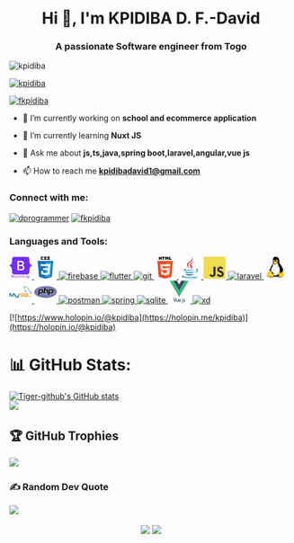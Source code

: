 <h1 align="center">Hi 👋, I'm KPIDIBA D. F.-David</h1>
<h3 align="center">A passionate Software engineer from Togo</h3>

<p align="left"> <img src="https://komarev.com/ghpvc/?username=kpidiba&label=Profile%20views&color=0e75b6&style=flat" alt="kpidiba" /> </p>

<p align="left"> <a href="https://github.com/ryo-ma/github-profile-trophy"><img src="https://github-profile-trophy.vercel.app/?username=kpidiba" alt="kpidiba" /></a> </p>

<p align="left"> <a href="https://twitter.com/fkpidiba" target="blank"><img src="https://img.shields.io/twitter/follow/fkpidiba?logo=twitter&style=for-the-badge" alt="fkpidiba" /></a> </p>

- 🔭 I’m currently working on **school and ecommerce application**

- 🌱 I’m currently learning **Nuxt JS**

- 💬 Ask me about **js,ts,java,spring boot,laravel,angular,vue js**

- 📫 How to reach me **kpidibadavid1@gmail.com**

<h3 align="left">Connect with me:</h3>
<p align="left">
<a href="https://dev.to/dprogrammer" target="blank"><img align="center" src="https://raw.githubusercontent.com/rahuldkjain/github-profile-readme-generator/master/src/images/icons/Social/devto.svg" alt="dprogrammer" height="30" width="40" /></a>
<a href="https://twitter.com/fkpidiba" target="blank"><img align="center" src="https://raw.githubusercontent.com/rahuldkjain/github-profile-readme-generator/master/src/images/icons/Social/twitter.svg" alt="fkpidiba" height="30" width="40" /></a>
</p>

<h3 align="left">Languages and Tools:</h3>
<p align="left"> <a href="https://getbootstrap.com" target="_blank" rel="noreferrer"> <img src="https://raw.githubusercontent.com/devicons/devicon/master/icons/bootstrap/bootstrap-plain-wordmark.svg" alt="bootstrap" width="40" height="40"/> </a> <a href="https://www.w3schools.com/css/" target="_blank" rel="noreferrer"> <img src="https://raw.githubusercontent.com/devicons/devicon/master/icons/css3/css3-original-wordmark.svg" alt="css3" width="40" height="40"/> </a> <a href="https://firebase.google.com/" target="_blank" rel="noreferrer"> <img src="https://www.vectorlogo.zone/logos/firebase/firebase-icon.svg" alt="firebase" width="40" height="40"/> </a> <a href="https://flutter.dev" target="_blank" rel="noreferrer"> <img src="https://www.vectorlogo.zone/logos/flutterio/flutterio-icon.svg" alt="flutter" width="40" height="40"/> </a> <a href="https://git-scm.com/" target="_blank" rel="noreferrer"> <img src="https://www.vectorlogo.zone/logos/git-scm/git-scm-icon.svg" alt="git" width="40" height="40"/> </a> <a href="https://www.w3.org/html/" target="_blank" rel="noreferrer"> <img src="https://raw.githubusercontent.com/devicons/devicon/master/icons/html5/html5-original-wordmark.svg" alt="html5" width="40" height="40"/> </a> <a href="https://www.java.com" target="_blank" rel="noreferrer"> <img src="https://raw.githubusercontent.com/devicons/devicon/master/icons/java/java-original.svg" alt="java" width="40" height="40"/> </a> <a href="https://developer.mozilla.org/en-US/docs/Web/JavaScript" target="_blank" rel="noreferrer"> <img src="https://raw.githubusercontent.com/devicons/devicon/master/icons/javascript/javascript-original.svg" alt="javascript" width="40" height="40"/> </a> <a href="https://laravel.com/" target="_blank" rel="noreferrer"> <img src="https://cdn.jsdelivr.net/gh/devicons/devicon@latest/icons/laravel/laravel-original.svg" alt="laravel" width="40" height="40"/> </a> <a href="https://www.linux.org/" target="_blank" rel="noreferrer"> <img src="https://raw.githubusercontent.com/devicons/devicon/master/icons/linux/linux-original.svg" alt="linux" width="40" height="40"/> </a> <a href="https://www.mysql.com/" target="_blank" rel="noreferrer"> <img src="https://raw.githubusercontent.com/devicons/devicon/master/icons/mysql/mysql-original-wordmark.svg" alt="mysql" width="40" height="40"/> </a> <a href="https://www.php.net" target="_blank" rel="noreferrer"> <img src="https://raw.githubusercontent.com/devicons/devicon/master/icons/php/php-original.svg" alt="php" width="40" height="40"/> </a> <a href="https://postman.com" target="_blank" rel="noreferrer"> <img src="https://www.vectorlogo.zone/logos/getpostman/getpostman-icon.svg" alt="postman" width="40" height="40"/> </a> <a href="https://spring.io/" target="_blank" rel="noreferrer"> <img src="https://www.vectorlogo.zone/logos/springio/springio-icon.svg" alt="spring" width="40" height="40"/> </a> <a href="https://www.sqlite.org/" target="_blank" rel="noreferrer"> <img src="https://www.vectorlogo.zone/logos/sqlite/sqlite-icon.svg" alt="sqlite" width="40" height="40"/> </a> <a href="https://vuejs.org/" target="_blank" rel="noreferrer"> <img src="https://raw.githubusercontent.com/devicons/devicon/master/icons/vuejs/vuejs-original-wordmark.svg" alt="vuejs" width="40" height="40"/> </a> <a href="https://www.adobe.com/products/xd.html" target="_blank" rel="noreferrer"> <img src="https://cdn.jsdelivr.net/gh/devicons/devicon@latest/icons/xd/xd-original.svg" alt="xd" width="40" height="40"/> </a> </p>

  
[![https://www.holopin.io/@kpidiba](https://holopin.me/kpidiba)](https://holopin.io/@kpidiba)


# 📊 GitHub Stats:
[![Tiger-github's GitHub stats](https://github-readme-stats.vercel.app/api?username=kpidiba&show=prs_merged_percentage&show_icons=true&theme=tokyonight&rank_icon=github&card_width=500px)](https://github.com/anuraghazra/github-readme-stats)<br/>
![](https://github-readme-streak-stats.herokuapp.com/?user=kpidiba'&theme=radical&hide_border=false&card_width=500px)<br/>

## 🏆 GitHub Trophies
![](https://github-profile-trophy.vercel.app/?username=kpidiba&no-bg=true$&rank=-B,-C,-D,-?)

### ✍️ Random Dev Quote
![](https://quotes-github-readme.vercel.app/api?type=vetical&theme=radical)

<div align="center">
<img src="https://komarev.com/ghpvc/?username=kpidiba&&style=flat-square" align="center" />
  <a href="https://user-badge.committers.top/togo/kpidiba"><img src="https://user-badge.committers.top/togo/kpidiba.svg" align="center"/>
</a>

</div>  

